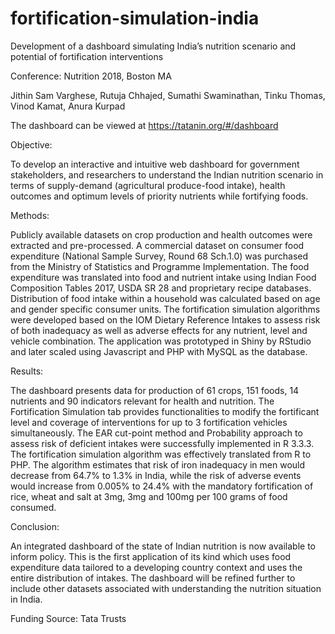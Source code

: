 # fortification-simulation-india
Development of a dashboard simulating India’s nutrition scenario and potential of fortification interventions

Conference: Nutrition 2018, Boston MA

Jithin Sam Varghese, Rutuja Chhajed, Sumathi Swaminathan, Tinku Thomas, Vinod Kamat, Anura Kurpad  

The dashboard can be viewed at https://tatanin.org/#/dashboard

Objective:  

To develop an interactive and intuitive web dashboard for government stakeholders, and researchers to understand the Indian nutrition scenario in terms of supply-demand (agricultural produce-food intake), health outcomes and optimum levels of priority nutrients while fortifying foods.  

Methods:  

Publicly available datasets on crop production and health outcomes were extracted and pre-processed. A commercial dataset on consumer food expenditure (National Sample Survey, Round 68 Sch.1.0) was purchased from the Ministry of Statistics and Programme Implementation. The food expenditure was translated into food and nutrient intake using Indian Food Composition Tables 2017, USDA SR 28 and proprietary recipe databases. Distribution of food intake within a household was calculated based on age and gender specific consumer units. The fortification simulation algorithms were developed based on the IOM Dietary Reference Intakes to assess risk of both inadequacy as well as adverse effects for any nutrient, level and vehicle combination. The application was prototyped in Shiny by RStudio and later scaled using Javascript and PHP with MySQL as the database.  

Results:  

The dashboard presents data for production of 61 crops, 151 foods, 14 nutrients and 90 indicators relevant for health and nutrition. The Fortification Simulation tab provides functionalities to modify the fortificant level and coverage of interventions for up to 3 fortification vehicles simultaneously. The EAR cut-point method and Probability approach to assess risk of deficient intakes were successfully implemented in R 3.3.3. The fortification simulation algorithm was effectively translated from R to PHP. The algorithm estimates that risk of iron inadequacy in men would decrease from 64.7% to 1.3% in India, while the risk of adverse events would increase from 0.005% to 24.4% with the mandatory fortification of rice, wheat and salt at 3mg, 3mg and 100mg per 100 grams of food consumed.  

Conclusion:  

An integrated dashboard of the state of Indian nutrition is now available to inform policy. This is the first application of its kind which uses food expenditure data tailored to a developing country context and uses the entire distribution of intakes. The dashboard will be refined further to include other datasets associated with understanding the nutrition situation in India.  


Funding Source: Tata Trusts  
